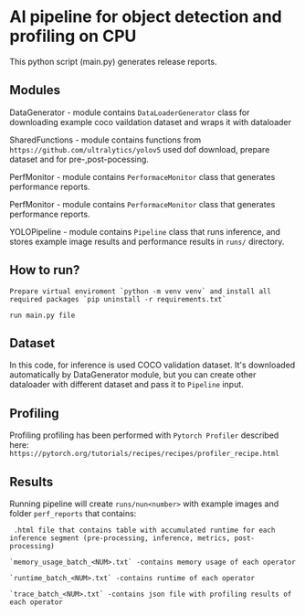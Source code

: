 #  AI pipeline for object detection and profiling on CPU

This python script (main.py) generates release reports.

## Modules
DataGenerator - module contains `DataLoaderGenerator` class for downloading example coco vaildation dataset and wraps it with dataloader


SharedFunctions - module contains functions from `https://github.com/ultralytics/yolov5` used dof download, prepare dataset and  for pre-,post-pocessing. 


PerfMonitor - module contains `PerformaceMonitor` class that generates performance reports.


PerfMonitor - module contains `PerformaceMonitor` class that generates performance reports.


YOLOPipeline - module contains `Pipeline` class that runs inference, and stores example image results and performance results in `runs/` directory.

## How to run?

```
Prepare virtual enviroment `python -m venv venv` and install all required packages `pip uninstall -r requirements.txt`

```
```
run main.py file 
```

## Dataset

In this code, for inference is used COCO validation dataset. It's downloaded automatically by DataGenerator module, but you can create other dataloader with different dataset and pass it to `Pipeline` input.

## Profiling
Profiling profiling has been performed with `Pytorch Profiler` described here: `https://pytorch.org/tutorials/recipes/recipes/profiler_recipe.html`

## Results
Running pipeline will create `runs/nun<number>` with example images and folder `perf_reports` that contains:
```
 .html file that contains table with accumulated runtime for each inference segment (pre-processing, inference, metrics, post-processing)
```
```
`memory_usage_batch_<NUM>.txt` -contains memory usage of each operator
```
```
`runtime_batch_<NUM>.txt` -contains runtime of each operator
```
```
`trace_batch_<NUM>.txt` -contains json file with profiling results of each operator
```
